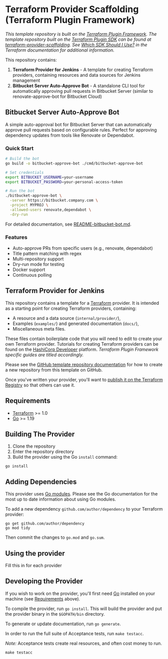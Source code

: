 # Terraform Provider Scaffolding (Terraform Plugin Framework)

_This template repository is built on the [Terraform Plugin Framework](https://github.com/hashicorp/terraform-plugin-framework). The template repository built on the [Terraform Plugin SDK](https://github.com/hashicorp/terraform-plugin-sdk) can be found at [terraform-provider-scaffolding](https://github.com/hashicorp/terraform-provider-scaffolding). See [Which SDK Should I Use?](https://developer.hashicorp.com/terraform/plugin/framework-benefits) in the Terraform documentation for additional information._

This repository contains:

1. **Terraform Provider for Jenkins** - A template for creating Terraform providers, containing resources and data sources for Jenkins management
2. **Bitbucket Server Auto-Approve Bot** - A standalone CLI tool for automatically approving pull requests in Bitbucket Server (similar to renovate-approve-bot for Bitbucket Cloud)

## Bitbucket Server Auto-Approve Bot

A simple auto-approval bot for Bitbucket Server that can automatically approve pull requests based on configurable rules. Perfect for approving dependency updates from tools like Renovate or Dependabot.

### Quick Start

```bash
# Build the bot
go build -o bitbucket-approve-bot ./cmd/bitbucket-approve-bot

# Set credentials
export BITBUCKET_USERNAME=your-username
export BITBUCKET_PASSWORD=your-personal-access-token

# Run the bot
./bitbucket-approve-bot \
  -server https://bitbucket.company.com \
  -project MYPROJ \
  -allowed-users renovate,dependabot \
  -dry-run
```

For detailed documentation, see [README-bitbucket-bot.md](README-bitbucket-bot.md).

### Features

- Auto-approve PRs from specific users (e.g., renovate, dependabot)
- Title pattern matching with regex
- Multi-repository support
- Dry-run mode for testing
- Docker support
- Continuous polling

## Terraform Provider for Jenkins

This repository contains a template for a [Terraform](https://www.terraform.io) provider. It is intended as a starting point for creating Terraform providers, containing:

- A resource and a data source (`internal/provider/`),
- Examples (`examples/`) and generated documentation (`docs/`),
- Miscellaneous meta files.

These files contain boilerplate code that you will need to edit to create your own Terraform provider. Tutorials for creating Terraform providers can be found on the [HashiCorp Developer](https://developer.hashicorp.com/terraform/tutorials/providers-plugin-framework) platform. _Terraform Plugin Framework specific guides are titled accordingly._

Please see the [GitHub template repository documentation](https://help.github.com/en/github/creating-cloning-and-archiving-repositories/creating-a-repository-from-a-template) for how to create a new repository from this template on GitHub.

Once you've written your provider, you'll want to [publish it on the Terraform Registry](https://developer.hashicorp.com/terraform/registry/providers/publishing) so that others can use it.

## Requirements

- [Terraform](https://developer.hashicorp.com/terraform/downloads) >= 1.0
- [Go](https://golang.org/doc/install) >= 1.19

## Building The Provider

1. Clone the repository
1. Enter the repository directory
1. Build the provider using the Go `install` command:

```shell
go install
```

## Adding Dependencies

This provider uses [Go modules](https://github.com/golang/go/wiki/Modules).
Please see the Go documentation for the most up to date information about using Go modules.

To add a new dependency `github.com/author/dependency` to your Terraform provider:

```shell
go get github.com/author/dependency
go mod tidy
```

Then commit the changes to `go.mod` and `go.sum`.

## Using the provider

Fill this in for each provider

## Developing the Provider

If you wish to work on the provider, you'll first need [Go](http://www.golang.org) installed on your machine (see [Requirements](#requirements) above).

To compile the provider, run `go install`. This will build the provider and put the provider binary in the `$GOPATH/bin` directory.

To generate or update documentation, run `go generate`.

In order to run the full suite of Acceptance tests, run `make testacc`.

*Note:* Acceptance tests create real resources, and often cost money to run.

```shell
make testacc
```
